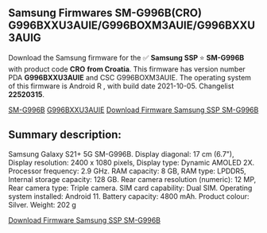 <h2>Samsung Firmwares SM-G996B(CRO) G996BXXU3AUIE/G996BOXM3AUIE/G996BXXU3AUIG</h2>
Download the Samsung firmware for the ✅ <strong>Samsung SSP </strong> ⭐ <strong>SM-G996B</strong> with product code <strong>CRO</strong> <strong> from Croatia</strong>. This firmware has version number PDA <strong>G996BXXU3AUIE</strong> and CSC G996BOXM3AUIE. The operating system of this firmware is Android R , with build date 2021-10-05. Changelist <strong>22520315</strong>.


[SM-G996B](https://samfirm.shop/samsung/model/SM-G996B)
[G996BXXU3AUIE](https://samfirm.shop/samsung/pda/G996BXXU3AUIE)
[Download Firmware Samsung SSP SM-G996B](https://samfirm.shop/samsung/firmware/462798)
<h2>Summary description:</h2>
<p>Samsung Galaxy S21+ 5G SM-G996B. Display diagonal: 17 cm (6.7"), Display resolution: 2400 x 1080 pixels, Display type: Dynamic AMOLED 2X. Processor frequency: 2.9 GHz. RAM capacity: 8 GB, RAM type: LPDDR5, Internal storage capacity: 128 GB. Rear camera resolution (numeric): 12 MP, Rear camera type: Triple camera. SIM card capability: Dual SIM. Operating system installed: Android 11. Battery capacity: 4800 mAh. Product colour: Silver. Weight: 202 g</p>


[Download Firmware Samsung SSP SM-G996B](https://samfirm.shop/samsung/firmware/462798)
